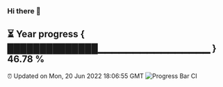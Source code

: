 ### Hi there 👋
⏳ Year progress { ██████████████▁▁▁▁▁▁▁▁▁▁▁▁▁▁▁▁ } 46.78 %
---
⏰ Updated on Mon, 20 Jun 2022 18:06:55 GMT
![Progress Bar CI](https://github.com/Moyi321/Moyi321/workflows/Progress%20Bar%20CI/badge.svg)
